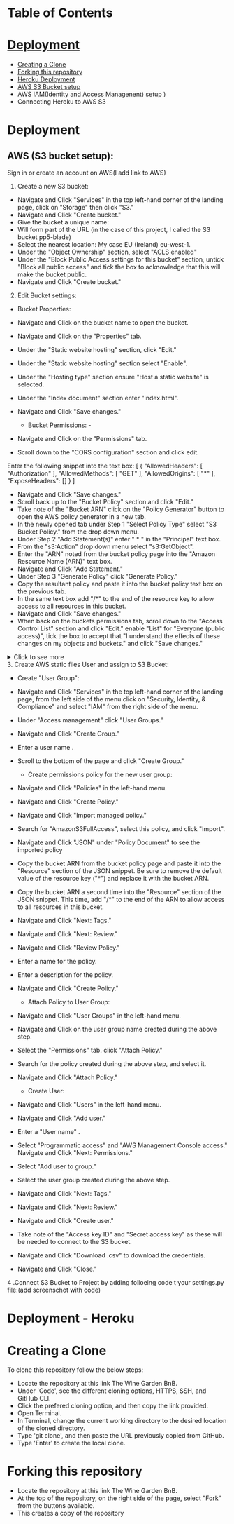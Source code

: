 # Table of Contents

 # [Deployment](#deployment)
  * [Creating a Clone](#creating-a-clone)
  * [Forking this repository](#forking-this-repository)
  * [Heroku Deployment](#deployment---heroku)
  * [AWS S3 Bucket setup](#aws-s3-bucket-setup)
  * AWS IAM(Identity and Access Managenent) setup ) 
  * Connecting Heroku to AWS S3

 #  Deployment


 ## AWS (S3 bucket setup):
 Sign in or create an account on AWS(l add link to AWS)
 1. Create a new S3 bucket:

 * Navigate and Click "Services" in the top left-hand corner of the landing page, click on "Storage" then click "S3."
 * Navigate and Click "Create bucket."
 * Give the bucket a unique name:
 * Will form part of the URL (in the case of this project, I called the S3 bucket pp5-blade)
 * Select the nearest location:
 My case EU (Ireland) eu-west-1.
 * Under the "Object Ownership" section, select "ACLS enabled"
 * Under the "Block Public Access settings for this bucket" section, untick "Block all public access" and tick the box to acknowledge that this will make the bucket public.
 * Navigate and Click "Create bucket."

2. Edit Bucket settings:

  * Bucket Properties: 

* Navigate and Click on the bucket name to open the bucket.
* Navigate and Click on the "Properties" tab.
* Under the "Static website hosting" section, click "Edit."
* Under the "Static website hosting" section select "Enable".
* Under the "Hosting type" section ensure "Host a static website" is selected.
* Under the "Index document" section enter "index.html".
* Navigate and Click "Save changes."

   * Bucket Permissions: -

* Navigate and Click on the "Permissions" tab.
* Scroll down to the "CORS configuration" section and click edit.

Enter the following snippet into the text box:
     [
         {
             "AllowedHeaders": [
             "Authorization"
             ],
             "AllowedMethods": [
             "GET"
             ],
             "AllowedOrigins": [
             "*"
             ],
             "ExposeHeaders": []
         }
     ]
* Navigate and Click "Save changes."
* Scroll back up to the "Bucket Policy" section and click "Edit."
* Take note of the "Bucket ARN" click on the "Policy Generator" button to open the AWS policy generator in a new tab.
* In the newly opened tab under Step 1 "Select Policy Type" select "S3 Bucket Policy." from the drop down menu.
* Under Step 2 "Add Statement(s)" enter " * " in the "Principal" text box.
* From the "s3:Action" drop down menu select "s3:GetObject".
* Enter the "ARN" noted from the bucket policy page into the "Amazon  Resource Name (ARN)" text box.
* Navigate and Click "Add Statement."
* Under Step 3 "Generate Policy" click "Generate Policy."
* Copy the resultant policy and paste it into the bucket policy text box on the previous tab.
* In the same text box add "/*" to the end of the resource key to allow access to all resources in this bucket.
* Navigate and Click "Save changes."
* When back on the buckets permissions tab, scroll down to the "Access Control List" section and click "Edit."
enable "List" for "Everyone (public access)", tick the box to accept that "I understand the effects of these changes on my objects and buckets." and click "Save changes."

<details>
<summary>Click to see more</summary>
See Image quick guide(add screenschot images)
</details>
3. Create AWS static files User and assign to S3 Bucket:

   * Create "User Group": 

* Navigate and Click "Services" in the top left-hand corner of the landing page, from the left side of the menu click on "Security, Identity, & Compliance" and select "IAM" from the right side of the menu.
* Under "Access management" click "User Groups."
* Navigate and Click "Create Group."
* Enter a user name .
* Scroll to the bottom of the page and click "Create Group."

   * Create permissions policy for the new user group: 

* Navigate and Click "Policies" in the left-hand menu.
* Navigate and Click "Create Policy."
* Navigate and Click "Import managed policy."
* Search for "AmazonS3FullAccess", select this policy, and click "Import".
* Navigate and Click "JSON" under "Policy Document" to see the imported policy
* Copy the bucket ARN from the bucket policy page and paste it into the "Resource" section of the JSON snippet. Be sure to remove the default value of the resource key ("*") and replace it with the bucket ARN.
* Copy the bucket ARN a second time into the "Resource" section of the JSON snippet. This time, add "/*" to the end of the ARN to allow access to all resources in this bucket.
* Navigate and Click "Next: Tags."
* Navigate and Click "Next: Review."
* Navigate and Click "Review Policy."
* Enter a name for the policy.
* Enter a description for the policy.
* Navigate and Click "Create Policy."
    * Attach Policy to User Group: 

* Navigate and Click "User Groups" in the left-hand menu.
* Navigate and Click on the user group name created during the above step.
* Select the "Permissions" tab.
click "Attach Policy."
* Search for the policy created during the above step, and select it.
* Navigate and Click "Attach Policy."
     * Create User: 

* Navigate and Click "Users" in the left-hand menu.
* Navigate and Click "Add user."
* Enter a "User name" .
* Select "Programmatic access" and "AWS Management Console access."
Navigate and Click "Next: Permissions."
* Select "Add user to group."
* Select the user group created during the above step.
* Navigate and Click "Next: Tags."
* Navigate and Click "Next: Review."
* Navigate and Click "Create user."
* Take note of the "Access key ID" and "Secret access key" as these will be needed to connect to the S3 bucket.
* Navigate and Click "Download .csv" to download the credentials.
* Navigate and Click "Close."

4 .Connect S3 Bucket to Project by adding folloeing code t your settings.py file:(add screenschot with code)

# Deployment - Heroku

# Creating a Clone

To clone this repository follow the below steps:

* Locate the repository at this link The Wine Garden BnB.
* Under 'Code', see the different cloning options, HTTPS, SSH, and GitHub CLI. 
* Click the prefered cloning option, and then copy the link provided.
* Open Terminal.
* In Terminal, change the current working directory to the desired location of the cloned directory.
* Type 'git clone', and then paste the URL previously copied from GitHub.
* Type 'Enter' to create the local clone.

# Forking this repository

* Locate the repository at this link The Wine Garden BnB.
* At the top of the repository, on the right side of the page, select "Fork" from the buttons available.
* This creates a copy of the repository

